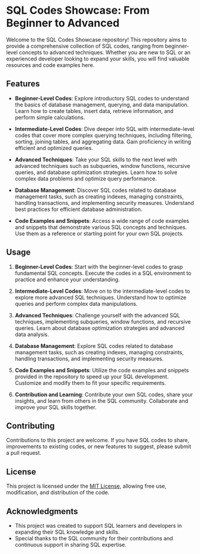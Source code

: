 # SQL Codes Showcase: From Beginner to Advanced

Welcome to the SQL Codes Showcase repository! This repository aims to provide a comprehensive collection of SQL codes, ranging from beginner-level concepts to advanced techniques. Whether you are new to SQL or an experienced developer looking to expand your skills, you will find valuable resources and code examples here.

## Features

- **Beginner-Level Codes**: Explore introductory SQL codes to understand the basics of database management, querying, and data manipulation. Learn how to create tables, insert data, retrieve information, and perform simple calculations.

- **Intermediate-Level Codes**: Dive deeper into SQL with intermediate-level codes that cover more complex querying techniques, including filtering, sorting, joining tables, and aggregating data. Gain proficiency in writing efficient and optimized queries.

- **Advanced Techniques**: Take your SQL skills to the next level with advanced techniques such as subqueries, window functions, recursive queries, and database optimization strategies. Learn how to solve complex data problems and optimize query performance.

- **Database Management**: Discover SQL codes related to database management tasks, such as creating indexes, managing constraints, handling transactions, and implementing security measures. Understand best practices for efficient database administration.

- **Code Examples and Snippets**: Access a wide range of code examples and snippets that demonstrate various SQL concepts and techniques. Use them as a reference or starting point for your own SQL projects.

## Usage

1. **Beginner-Level Codes**: Start with the beginner-level codes to grasp fundamental SQL concepts. Execute the codes in a SQL environment to practice and enhance your understanding.

2. **Intermediate-Level Codes**: Move on to the intermediate-level codes to explore more advanced SQL techniques. Understand how to optimize queries and perform complex data manipulations.

3. **Advanced Techniques**: Challenge yourself with the advanced SQL techniques, implementing subqueries, window functions, and recursive queries. Learn about database optimization strategies and advanced data analysis.

4. **Database Management**: Explore SQL codes related to database management tasks, such as creating indexes, managing constraints, handling transactions, and implementing security measures.

5. **Code Examples and Snippets**: Utilize the code examples and snippets provided in the repository to speed up your SQL development. Customize and modify them to fit your specific requirements.

6. **Contribution and Learning**: Contribute your own SQL codes, share your insights, and learn from others in the SQL community. Collaborate and improve your SQL skills together.

## Contributing

Contributions to this project are welcome. If you have SQL codes to share, improvements to existing codes, or new features to suggest, please submit a pull request.

## License

This project is licensed under the [MIT License](LICENSE), allowing free use, modification, and distribution of the code.

## Acknowledgments

- This project was created to support SQL learners and developers in expanding their SQL knowledge and skills.
- Special thanks to the SQL community for their contributions and continuous support in sharing SQL expertise.

